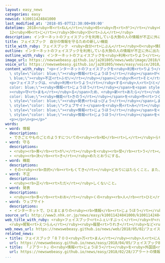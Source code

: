 ```yaml
---
layout: easy_news
categories: easy
newsid: k10011424841000
last_modified_at: '2018-05-07T12:30:00+09:00'
datetime: 2018<ruby>年<rt>ねん</rt></ruby>05<ruby>月<rt>がつ</rt></ruby>07<ruby>日<rt>にち</rt></ruby>
  12<ruby>時<rt>じ</rt></ruby>30<ruby>分<rt>ふん</rt></ruby>
description: インターネットのフェイスブックを利用している大勢の人の情報が不正に外に出たことがわかって、問題になっています。
title: フェイスブック　自分の情報を守るための新しい機能
title_with_ruby: フェイスブック　<ruby>自分<rt>じぶん</rt></ruby>の<ruby>情報<rt>じょうほう</rt></ruby>を<ruby>守<rt>まも</rt></ruby>るための<ruby>新<rt>あたら</rt></ruby>しい<ruby>機能<rt>きのう</rt></ruby>
outline: インターネットのフェイスブックを利用している大勢の人の情報が不正に外に出たことがわかって、問題になっています。
outline_with_ruby: インターネットのフェイスブックを<ruby>利用<rt>りよう</rt></ruby>している<ruby>大勢<rt>おおぜい</rt></ruby>の<ruby>人<rt>ひと</rt></ruby>の<ruby>情報<rt>じょうほう</rt></ruby>が<ruby>不正<rt>ふせい</rt></ruby>に<ruby>外<rt>そと</rt></ruby>に<ruby>出<rt>で</rt></ruby>たことがわかって、<ruby>問題<rt>もんだい</rt></ruby>になっています。
image_url: https://newswebeasy.github.io/ja201805/news/web/image/2018/05/02/K10011424841_1805020725_1805020801_01_02.jpg
voice_url: https://newswebeasy.github.io/ja201805/news/easy/voice/2018/05/07/k10011424841000.mp4
content_with_ruby: "<p>インターネットのフェイスブックを<ruby>利用<rt>りよう</rt></ruby>している<ruby>大勢<rt>おおぜい</rt></ruby>の<ruby>人<rt>ひと</rt></ruby>の<span\
  \ style=\"color: blue;\"><ruby>情報<rt>じょうほう</rt></ruby></span>が<span style=\"color:\
  \ blue;\"><ruby>不正<rt>ふせい</rt></ruby></span>に<ruby>外<rt>そと</rt></ruby>に<ruby>出<rt>で</rt></ruby>たことがわかって、<ruby>問題<rt>もんだい</rt></ruby>になっています。</p>\n\
  <p>フェイスブックは、<ruby>利用<rt>りよう</rt></ruby>する<ruby>人<rt>ひと</rt></ruby>の<span style=\"\
  color: blue;\"><ruby>情報<rt>じょうほう</rt></ruby></span>を<span style=\"color: blue;\"\
  ><ruby>守<rt>まも</rt></ruby>る</span>ため、<ruby>新<rt>あたら</rt></ruby>しい<span style=\"\
  color: blue;\"><ruby>機能<rt>きのう</rt></ruby></span>を<ruby>作<rt>つく</rt></ruby>ると<span\
  \ style=\"color: blue;\"><ruby>発表<rt>はっぴょう</rt></ruby></span>しました。フェイスブックは、<ruby>利用<rt>りよう</rt></ruby>している<ruby>人<rt>ひと</rt></ruby>がどんな<span\
  \ style=\"color: blue;\">ウェブサイト</span>を<ruby>見<rt>み</rt></ruby>たか、どんなアプリを<ruby>使<rt>つか</rt></ruby>ったかなどの<span\
  \ style=\"color: blue;\"><ruby>情報<rt>じょうほう</rt></ruby></span>を<ruby>集<rt>あつ</rt></ruby>めています。これからは<ruby>利用<rt>りよう</rt></ruby>している<ruby>人<rt>ひと</rt></ruby>が<ruby>自分<rt>じぶん</rt></ruby>で<ruby>簡単<rt>かんたん</rt></ruby>にこの<span\
  \ style=\"color: blue;\"><ruby>情報<rt>じょうほう</rt></ruby></span>を<ruby>消<rt>け</rt></ruby>すことができるようにします。</p>\n\
  <p></p>\n<p></p>"
words:
- word: 情報
  descriptions:
  - できごとやものごとのようすについての<ruby><rb>知</rb><rt>し</rt></ruby>らせ。
- word: 守る
  descriptions:
  - <ruby><rb>害</rb><rt>がい</rt></ruby>を<ruby><rb>受</rb><rt>う</rt></ruby>けないように、<ruby><rb>防</rb><rt>ふせ</rt></ruby>ぐ。
  - <ruby><rb>決</rb><rt>き</rt></ruby>めたとおりにする。
- word: 機能
  descriptions:
  - その<ruby><rb>目的</rb><rt>もくてき</rt></ruby>どおりにはたらくこと。また、そのはたらき。<ruby><rb>作用</rb><rt>さよう</rt></ruby>。
- word: 不正
  descriptions:
  - <ruby><rb>正</rb><rt>ただ</rt></ruby>しくないこと。
- word: 発表
  descriptions:
  - <ruby><rb>多</rb><rt>おお</rt></ruby>くの<ruby><rb>人</rb><rt>ひと</rt></ruby>に<ruby><rb>広</rb><rt>ひろ</rt></ruby>く<ruby><rb>知</rb><rt>し</rt></ruby>らせること。
- word: ウェブサイト
  descriptions:
  - インターネットで、ひとまとまりの<ruby><rb>情報</rb><rt>じょうほう</rt></ruby>が<ruby><rb>置</rb><rt>お</rt></ruby>かれている<ruby><rb>場所</rb><rt>ばしょ</rt></ruby>。サイト。
source_url: http://www3.nhk.or.jp/news/easy/k10011424841000/k10011424841000.html
web_title_with_ruby: <ruby>フェイスブック<rt>ふぇいすぶっく</rt></ruby>が<ruby>新機能<rt>しんきのう</rt></ruby><ruby>発表<rt>はっぴょう</rt></ruby>
  <ruby>閲覧<rt>えつらん</rt></ruby><ruby>履歴<rt>りれき</rt></ruby>など<ruby>消去<rt>しょうきょ</rt></ruby><ruby>可能<rt>かのう</rt></ruby>に
web_news_url: https://newswebeasy.github.io/news/web/2018/05/02/フェイスブックが新機能発表-閲覧履歴など消去可能に
related_news:
- title: フェイスブック「８７００<ruby>万<rt>まん</rt></ruby><ruby>人<rt>にん</rt></ruby>の<ruby>情報<rt>じょうほう</rt></ruby>が<ruby>不正<rt>ふせい</rt></ruby>に<ruby>使<rt>つか</rt></ruby>われた」
  url: https://newswebeasy.github.io/news/easy/2018/04/05/フェイスブック8700万人の情報が不正に使われた
- title: 「Ｊアラート」の<ruby>情報<rt>じょうほう</rt></ruby>を<ruby>外国語<rt>がいこくご</rt></ruby>でも<ruby>知<rt>し</rt></ruby>らせる
  url: https://newswebeasy.github.io/news/easy/2018/02/28/Jアラートの情報を外国語でも知らせる
...
```

